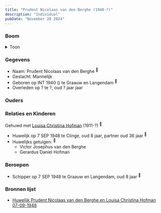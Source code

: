 ```yaml
---
title: "Prudent Nicolaas van den Berghe (1940-?)"
description: "Individual"
pubDate: "November 20 2024"
---
```


### Boom
<details><summary>Toon</summary>

![test](https://www.plantuml.com/plantuml/svg/ZP9FQm8n4CNl-HI37jeUXBLh_OUekEosWbYXtcLsCxh1R299jhA8txrH5-kfz3QyoNlpop1Jwz2uif3CxeKweC42KipsEwDBnICjjG5dK5dV8kLOBZX19amcwLPJSN0L55IaPEnDieuCQLSTY3saPXAjXHC3W9asdCmw5zbUaRMZKO52ZSSGiZDZJx2wZhACtIoDbIcv5s0fCYqHBNoZ0g_0ZCmkfmPuQHu4hxq0xb7DE4pUafcVTzeAalmCes6AQRL9jNEIXcEOBzVG7dG2U7w1TuDO7i57Bb3jI74i7dnsNqgvGSKtcT7Mfjf3-u09J2wyDUH2by8YHBaHrWc5yA6t1QexNBSBq4ncSHY7Vq3ruJEwOBNR44dXKVwBKLECXaVYt1jzemTVyUhonVuL8Wc2OD21fXIxt5KafJvwa3EhDzTgrIzOJVihiAdVY3-H7m00)
</details>

### Gegevens
- Naam: Prudent Nicolaas van den Berghe <sup><a href="../s00446/" style="text-decoration:none" title="Huwelijk Prudent Nicolaas van den Berghe en Louisa Christina Hofman 07-09-1948 ">:link:</a></sup>
- Geslacht: Mannelijk
- Geboren op INT 1940 () te Graauw en Langendam <sup><a href="../s00446/" style="text-decoration:none" title="Huwelijk Prudent Nicolaas van den Berghe en Louisa Christina Hofman 07-09-1948 ">:link:</a></sup>
- Overleden op ? te ?, oud ? jaar jaar 

### Ouders

### Relaties en Kinderen

Gehuwd met [Louisa Christina Hofman](../i00266/) (1911-?) <sup><a href="../s00446/" style="text-decoration:none" title="Huwelijk Prudent Nicolaas van den Berghe en Louisa Christina Hofman 07-09-1948 ">:link:</a></sup>
- Huwelijk op 7 SEP 1948 te Clinge, oud 8 jaar, partner oud 36 jaar <sup><a href="../s00446/" style="text-decoration:none" title="Huwelijk Prudent Nicolaas van den Berghe en Louisa Christina Hofman 07-09-1948 ">:link:</a></sup>
- Huwelijks getuigen:  <sup><a href="../s00446/" style="text-decoration:none" title="Huwelijk Prudent Nicolaas van den Berghe en Louisa Christina Hofman 07-09-1948 ">:link:</a></sup>
  - Victor Josephus van den Berghe
  - Gerardus Daniel Hofman

### Beroepen
- Schipper op 7 SEP 1948 te Graauw en Langendam, oud 8 jaar <sup><a href="../s00446/" style="text-decoration:none" title="Huwelijk Prudent Nicolaas van den Berghe en Louisa Christina Hofman 07-09-1948 ">:link:</a></sup>

### Bronnen lijst
- [Huwelijk Prudent Nicolaas van den Berghe en Louisa Christina Hofman 07-09-1948 ](../s00446/)